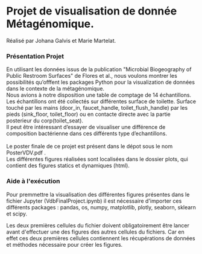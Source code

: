 # Projet de visualisation de donnée Métagénomique. 
Réalisé par Johana Galvis et Marie Martelat.<br/>


### Présentation Projet 

En utilisant les données issus de la publication "Microbial Biogeography of Public Restroom Surfaces" de Flores et al., nous voulons montrer les possibilités
qu’offfent les packages Python pour la visualization de données dans le contexte de la métagénomique.<br/>
Nous avions à notre disposition une table de comptage de 14 échantillons.<br/>
Les échantillons ont été collectés sur différentes surface de toilette. Surface touché par les mains (door_in, faucet_handle, toilet_flush_handle) par les
pieds (sink_floor, toilet_floor) ou en contacte directe avec la partie posterieur du corp(toilet_seat).<br/>
Il peut être intéressant d’essayer de visualiser une différence de composition bactérienne dans ces différents type d’echantillons.<br/><br/>
Le poster finale de ce projet est présent dans le dépot sous le nom PosterVDV.pdf . <br/>
Les différentes figures réalisées sont localisées dans le dossier plots, qui contient des figures statics et dynamiques (html).


### Aide à l'exécution

Pour premmettre la visualisation des différentes figures présentes dans le fichier Jupyter (VdbFinalProject.ipynb) il est nécessaire d'importer ces différents packages : 
pandas, os, numpy, matplotlib, plotly, seaborn, sklearn et scipy.

Les deux premières cellules du fichier doivent obligatoirement être lancer avant d'effectuer une des figures des autres cellules du fichiers. Car en effet ces deux premières cellules contiennent les récupérations de données et méthodes nécessaire pour créer les figures.